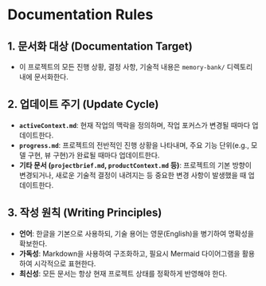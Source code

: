 # Documentation Rules

## 1. 문서화 대상 (Documentation Target)

- 이 프로젝트의 모든 진행 상황, 결정 사항, 기술적 내용은 `memory-bank/` 디렉토리 내에 문서화한다.

## 2. 업데이트 주기 (Update Cycle)

- **`activeContext.md`**: 현재 작업의 맥락을 정의하며, 작업 포커스가 변경될 때마다 업데이트한다.
- **`progress.md`**: 프로젝트의 전반적인 진행 상황을 나타내며, 주요 기능 단위(e.g., 모델 구현, 뷰 구현)가 완료될 때마다 업데이트한다.
- **기타 문서 (`projectbrief.md`, `productContext.md` 등)**: 프로젝트의 기본 방향이 변경되거나, 새로운 기술적 결정이 내려지는 등 중요한 변경 사항이 발생했을 때 업데이트한다.

## 3. 작성 원칙 (Writing Principles)

- **언어**: 한글을 기본으로 사용하되, 기술 용어는 영문(English)을 병기하여 명확성을 확보한다.
- **가독성**: Markdown을 사용하여 구조화하고, 필요시 Mermaid 다이어그램을 활용하여 시각적으로 표현한다.
- **최신성**: 모든 문서는 항상 현재 프로젝트 상태를 정확하게 반영해야 한다.
